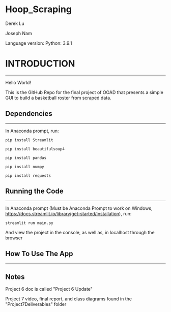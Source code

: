 # Hoop_Scraping

Derek Lu

Joseph Nam

Language version: Python: 3.9.1

# INTRODUCTION
------------

Hello World!

This is the GitHub Repo for the final project of OOAD that presents a simple GUI to build a basketball roster from scraped data.

## Dependencies
___

In Anaconda prompt, run:

`pip install Streamlit`

`pip install beautifulsoup4`

`pip install pandas`

`pip install numpy`

`pip install requests`

## Running the Code
___

In Anaconda prompt (Must be Anaconda Prompt to work on Windows, https://docs.streamlit.io/library/get-started/installation), run:

`streamlit run main.py`


And view the project in the console, as well as, in localhost through the browser

## How To Use The App
___

## Notes

Project 6 doc is called "Project 6 Update"

Project 7 video, final report, and class diagrams found in the "Project7Deliverables" folder


